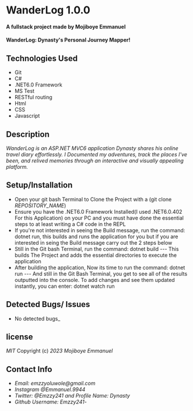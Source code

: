 # WanderLog 1.0.0
#### A fullstack project made by Mojiboye Emmanuel

#### WanderLog: Dynasty's Personal Journey Mapper!

## Technologies Used
* Git
* C#
* .NET6.0 Framework
* MS Test
* RESTful routing
* Html
* CSS
* Javascript

## Description
_WanderLog is an ASP.NET MVC6 application Dynasty shares his online travel diary effortlessly. I Documented my adventures, track the places I've been, and relived memories through an interactive and visually appealing platform._

## Setup/Installation
* Open your git bash Terminal to Clone the Project with a (git clone _REPOSITORY_NAME_)
* Ensure you have the .NET6.0 Framework Installed(I used .NET6.0.402 For this Application) on your PC and you must have done the essential steps to at least writing a C# code in the REPL 
* If you're not interested in seeing the Build message, run the command: dotnet run, this builds and runs the application for you but if you are interested in seing the Build message carry out the 2 steps below
* Still in the Git bash Terminal, run the command: dotnet build --- This builds The Project and adds the essential directories to execute the application
* After building the application, Now its time to run the command: dotnet run --- And still in the Git Bash Terminal, you get to see all of the results outputted into the console. To add changes and see them updated instantly, you can enter: dotnet watch run


## Detected Bugs/ Issues
* No detected bugs_

## license 
_MIT_ 
Copyright (c) _2023_ _Mojiboye Emmanuel_

## Contact Info
* _Email: emzzyoluwole@gmail.com_
* _Instagram @Emmanuel.9944_
* _Twitter: @Emzzy241 and Profile Name: Dynasty_
* _Github Username: Emzzy241_-